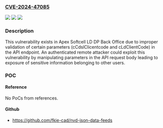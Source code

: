 ### [CVE-2024-47085](https://cve.mitre.org/cgi-bin/cvename.cgi?name=CVE-2024-47085)
![](https://img.shields.io/static/v1?label=Product&message=LD%20DP%20Back%20Office&color=blue)
![](https://img.shields.io/static/v1?label=Version&message=%3D%20%3C24.8.21.1%20&color=brighgreen)
![](https://img.shields.io/static/v1?label=Vulnerability&message=CWE-359%3A%20Exposure%20of%20Private%20Personal%20Information%20to%20an%20Unauthorized%20Actor&color=brighgreen)

### Description

This vulnerability exists in Apex Softcell LD DP Back Office due to improper validation of certain parameters (cCdslClicentcode and cLdClientCode) in the API endpoint. An authenticated remote attacker could exploit this vulnerability by manipulating parameters in the API request body leading to exposure of sensitive information belonging to other users.

### POC

#### Reference
No PoCs from references.

#### Github
- https://github.com/fkie-cad/nvd-json-data-feeds


